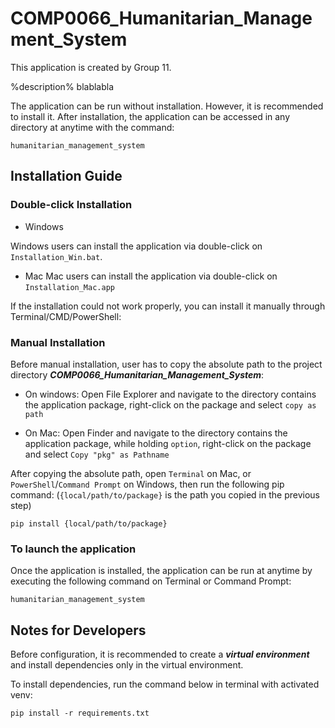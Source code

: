 # COMP0066_Humanitarian_Management_System

This application is created by Group 11.

%description% blablabla

The application can be run without installation. However, it is recommended to install it.
After installation, the application can be accessed in any directory at anytime with the command:
```shell
humanitarian_management_system
```

## Installation Guide

### Double-click Installation
- Windows

Windows users can install the application via double-click on ```Installation_Win.bat```.

- Mac
Mac users can install the application via double-click on ```Installation_Mac.app```

If the installation could not work properly, you can install it manually through Terminal/CMD/PowerShell:

### Manual Installation

Before manual installation, user has to copy the absolute path to the project directory 
***COMP0066_Humanitarian_Management_System***:

- On windows:
Open File Explorer and navigate to the directory contains the application package, 
right-click on the package and select ```copy as path```

- On Mac:
Open Finder and navigate to the directory contains the application package, 
while holding ```option```, right-click on the package and select ```Copy "pkg" as Pathname```

After copying the absolute path,
open ```Terminal``` on Mac, or ```PowerShell```/```Command Prompt``` on Windows, then run the following pip command:
(```{local/path/to/package}``` is the path you copied in the previous step)
```shell
pip install {local/path/to/package}
```

### To launch the application

Once the application is installed, the application can be run at anytime by 
executing the following command on Terminal or Command Prompt:
```shell
humanitarian_management_system
```

## Notes for Developers

Before configuration, it is recommended to create a ***virtual environment*** and 
install dependencies only in the virtual environment.

To install dependencies, run the command below in terminal with activated venv:
```shell
pip install -r requirements.txt
```
